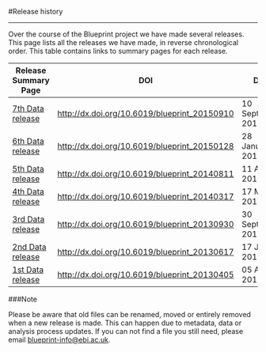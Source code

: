 #Release history
***
Over the course of the Blueprint project we have made several releases. This page lists all the releases we have made, in reverse chronological order. This table contains links to summary pages for each release.

<div class="table-responsive">
<table summary="BLUEPRINT releases" class="table table-striped">
	<thead>
	  <tr>
	    <th>Release Summary Page</th>
	    <th>DOI</th>
	    <th>Date</th>
	  </tr>
	</thead>
	<tbody>
	  <tr>
	    <td><a href=#/md/release_history/20150910_release>7th Data release</td>
	    <td><a href=http://dx.doi.org/10.6019/blueprint_20150910>http://dx.doi.org/10.6019/blueprint_20150910</td>
	    <td>10 September 2015</td>
	  </tr>
	  <tr>
	    <td><a href=#/md/release_history/20150128_release>6th Data release</td>
	    <td><a href=http://dx.doi.org/10.6019/blueprint_20150128>http://dx.doi.org/10.6019/blueprint_20150128</td>
	    <td>28 January 2015</td>
	  </tr>
	  <tr>
	    <td><a href=#/md/release_history/20140811_release>5th Data release</td>
	    <td><a href=http://dx.doi.org/10.6019/blueprint_20140811>http://dx.doi.org/10.6019/blueprint_20140811</td>
	    <td>11 August 2014</td>
	  </tr>
	   <tr>
	    <td><a href=#/md/release_history/20140317_release>4th Data release</td>
	    <td><a href=http://dx.doi.org/10.6019/blueprint_20140317>http://dx.doi.org/10.6019/blueprint_20140317</td>
	    <td>17 March 2014</td>
	  </tr>
	  <tr>
	    <td><a href=#/md/release_history/20130930_release>3rd Data release</td>
	    <td><a href=http://dx.doi.org/10.6019/blueprint_20130930>http://dx.doi.org/10.6019/blueprint_20130930</td>
	    <td>30 September 2013</td>
	  </tr>
	  <tr>
	    <td><a href=#/md/release_history/20130617_release>2nd Data release</td>
	    <td><a href=http://dx.doi.org/10.6019/blueprint_20130617>http://dx.doi.org/10.6019/blueprint_20130617</td>
	    <td>17 June 2013</td>
	  </tr>
	  <tr>
	    <td><a href=#/md/release_history/20130405_release>1st Data release</td>
	    <td><a href=http://dx.doi.org/10.6019/blueprint_20130405>http://dx.doi.org/10.6019/blueprint_20130405</td>
	    <td>05 April 2013</td>
	  </tr>
	</tbody>
</table> 
</div>

###Note

Please be aware that old files can be renamed, moved or entirely removed when a new release is made. This can happen due to metadata, data or analysis process updates. If you can not find a file you still need, please email <a href='mailto:blueprint-info@ebi.ac.uk'>blueprint-info@ebi.ac.uk</a>.
